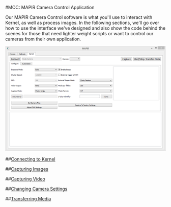 #MCC: MAPIR Camera Control Application

Our MAPIR Camera Control software is what you'll use to interact with Kernel, as well as process images. In the following sections, we'll go over how to use the interface we've designed and also show the code behind the scenes for those that need lighter weight scripts or want to control our cameras from their own application.

![](/assets/KernelTabSnip.PNG)

##[Connecting to Kernel](../content/interfacing-with-kernel/software-interface/mcc/connecting-to-kernel.html)

##[Capturing Images](../content/interfacing-with-kernel/software-interface/mcc/capturing-images.html)

##[Capturing Video](../content/interfacing-with-kernel/software-interface/mcc/capturing-video.html)

##[Changing Camera Settings](../content/interfacing-with-kernel/software-interface/mcc/changing-camera-settings.html)

##[Transferring Media](../content/interfacing-with-kernel/software-interface/mcc/transferring-media.html)